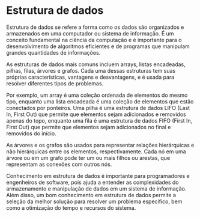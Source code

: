 # Estrutura de dados

Estrutura de dados se refere a forma como os dados são organizados e armazenados em uma computador ou sistema de informação. É um conceito fundamental na ciência da computação e é importante para o desenvolvimento de algoritmos eficientes e de programas que manipulam grandes quantidades de informações.

As estruturas de dados mais comuns incluem arrays, listas encadeadas, pilhas, filas, árvores e grafos. Cada uma dessas estruturas tem suas próprias características, vantagens e desvantagens, e é usada para resolver diferentes tipos de problemas.

Por exemplo, um array é uma coleção ordenada de elementos do mesmo tipo, enquanto uma lista encadeada é uma coleção de elementos que estão conectados por ponteiros. Uma pilha é uma estrutura de dados LIFO (Last In, First Out) que permite que elementos sejam adicionados e removidos apenas do topo, enquanto uma fila é uma estrutura de dados FIFO (First In, First Out) que permite que elementos sejam adicionados no final e removidos do início.

As árvores e os grafos são usados ​​para representar relações hierárquicas e não hierárquicas entre os elementos, respectivamente. Cada nó em uma árvore ou em um grafo pode ter um ou mais filhos ou arestas, que representam as conexões com outros nós.

Conhecimento em estrutura de dados é importante para programadores e engenheiros de software, pois ajuda a entender as complexidades do armazenamento e manipulação de dados em um sistema de informação. Além disso, um bom conhecimento em estrutura de dados permite a seleção da melhor solução para resolver um problema específico, bem como a otimização do tempo e recursos do sistema.
